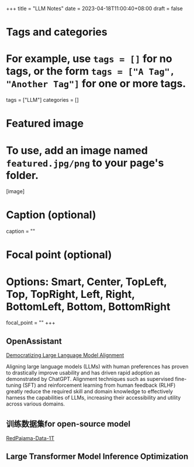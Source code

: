+++
title = "LLM Notes"
date = 2023-04-18T11:00:40+08:00
draft = false

# Tags and categories
# For example, use `tags = []` for no tags, or the form `tags = ["A Tag", "Another Tag"]` for one or more tags.
tags = ["LLM"]
categories = []

# Featured image
# To use, add an image named `featured.jpg/png` to your page's folder. 
[image]
  # Caption (optional)
  caption = ""

  # Focal point (optional)
  # Options: Smart, Center, TopLeft, Top, TopRight, Left, Right, BottomLeft, Bottom, BottomRight
  focal_point = ""
+++


## 	OpenAssistant 

[Democratizing Large Language Model Alignment](https://www.ykilcher.com/OA_Paper_2023_04_15.pdf)

Aligning large language models (LLMs) with human preferences has proven to drastically improve usability and has driven rapid adoption as demonstrated by ChatGPT. Alignment techniques such as supervised fine-tuning (SFT) and reinforcement learning from human feedback (RLHF) greatly reduce the required skill and domain knowledge to effectively harness the capabilities of LLMs, increasing their accessibility and utility across various domains.



## 训练数据集for open-source model


[RedPajama-Data-1T](https://huggingface.co/datasets/togethercomputer/RedPajama-Data-1T)



## Large Transformer Model Inference Optimization

